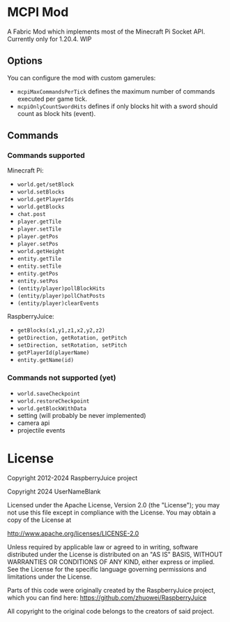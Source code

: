 # MCPI Mod

A Fabric Mod which implements most of the Minecraft Pi Socket API. Currently only for 1.20.4. WIP

## Options

You can configure the mod with custom gamerules:

- `mcpiMaxCommandsPerTick` defines the maximum number of commands executed per game tick.
- `mcpiOnlyCountSwordHits` defines if only blocks hit with a sword should count as block hits (event).

## Commands

### Commands supported

Minecraft Pi:

- `world.get/setBlock`
- `world.setBlocks`
- `world.getPlayerIds`
- `world.getBlocks`
- `chat.post`
- `player.getTile`
- `player.setTile`
- `player.getPos`
- `player.setPos`
- `world.getHeight`
- `entity.getTile`
- `entity.setTile`
- `entity.getPos`
- `entity.setPos`
- `(entity/player)pollBlockHits`
- `(entity/player)pollChatPosts`
- `(entity/player)clearEvents`

RaspberryJuice:

- `getBlocks(x1,y1,z1,x2,y2,z2)`
- `getDirection, getRotation, getPitch`
- `setDirection, setRotation, setPitch`
- `getPlayerId(playerName)`
- `entity.getName(id)`

### Commands not supported (yet)

- `world.saveCheckpoint`
- `world.restoreCheckpoint`
- `world.getBlockWithData`
- setting (will probably be never implemented)
- camera api
- projectile events

# License

Copyright 2012-2024 RaspberryJuice project

Copyright 2024 UserNameBlank

Licensed under the Apache License, Version 2.0 (the "License");
you may not use this file except in compliance with the License.
You may obtain a copy of the License at

http://www.apache.org/licenses/LICENSE-2.0

Unless required by applicable law or agreed to in writing, software
distributed under the License is distributed on an "AS IS" BASIS,
WITHOUT WARRANTIES OR CONDITIONS OF ANY KIND, either express or implied.
See the License for the specific language governing permissions and
limitations under the License.

Parts of this code were originally created by the RaspberryJuice project, which you can find here:
https://github.com/zhuowei/RaspberryJuice

All copyright to the original code belongs to the creators of said project.
